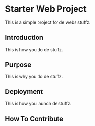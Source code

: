 # Starter Web Project

This is a simple project for de webs stuffz.

## Introduction

This is how you do de stuffz.

## Purpose

This is why you do de stuffz.

## Deployment

This is how you launch de stuffz.

## How To Contribute